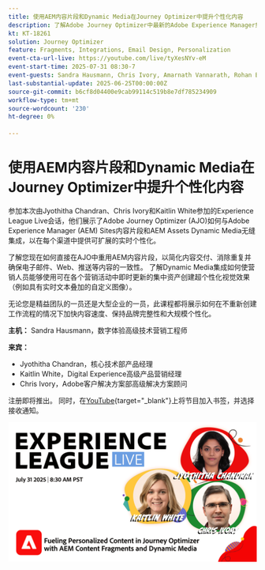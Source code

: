 ```yaml
---
title: 使用AEM内容片段和Dynamic Media在Journey Optimizer中提升个性化内容
description: 了解Adobe Journey Optimizer中最新的Adobe Experience Manager集成如何帮助提高内容交付的效率和效果
kt: KT-18261
solution: Journey Optimizer
feature: Fragments, Integrations, Email Design, Personalization
event-cta-url-live: https://youtube.com/live/tyXesNYv-eM
event-start-time: 2025-07-31 08:30-7
event-guests: Sandra Hausmann, Chris Ivory, Amarnath Vannarath, Rohan Bhatt
last-substantial-update: 2025-06-25T00:00:00Z
source-git-commit: b6cf8d04400e9cab99114c519b8e7df785234909
workflow-type: tm+mt
source-wordcount: '230'
ht-degree: 0%

---
```



# 使用AEM内容片段和Dynamic Media在Journey Optimizer中提升个性化内容

参加本次由Jyothitha Chandran、Chris Ivory和Kaitlin White参加的Experience League Live会话，他们展示了Adobe Journey Optimizer (AJO)如何与Adobe Experience Manager (AEM) Sites内容片段和AEM Assets Dynamic Media无缝集成，以在每个渠道中提供可扩展的实时个性化。

了解您现在如何直接在AJO中重用AEM内容片段，以简化内容交付、消除重复并确保电子邮件、Web、推送等内容的一致性。 了解Dynamic Media集成如何使营销人员能够使用可在各个营销活动中即时更新的集中资产创建超个性化视觉效果（例如具有实时文本叠加的自定义图像）。

无论您是精益团队的一员还是大型企业的一员，此课程都将展示如何在不重新创建工作流程的情况下加快内容速度、保持品牌完整性和大规模个性化。

**主机：**
Sandra Hausmann，数字体验高级技术营销工程师

**来宾：**

* Jyothitha Chandran，核心技术部产品经理
* Kaitlin White，Digital Experience高级产品营销经理
* Chris Ivory，Adobe客户解决方案部高级解决方案顾问

注册即将推出。 同时，在[YouTube](https://www.youtube.com/live/VUysRFpD40Q){target="_blank"}上将节目加入书签，并选择接收通知。

[![Web横幅](/help/experience-league-live/episodes/assets/WebBanner-31July2025.png)](https://www.youtube.com/live/VUysRFpD40Q)
